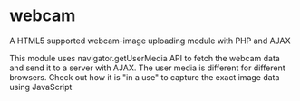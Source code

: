 webcam
======

A HTML5 supported webcam-image uploading module with PHP and AJAX

This module uses navigator.getUserMedia API to fetch the webcam data and send it to a server with AJAX.
The user media is different for different browsers. Check out how it is "in a use" to capture the exact image data using JavaScript
